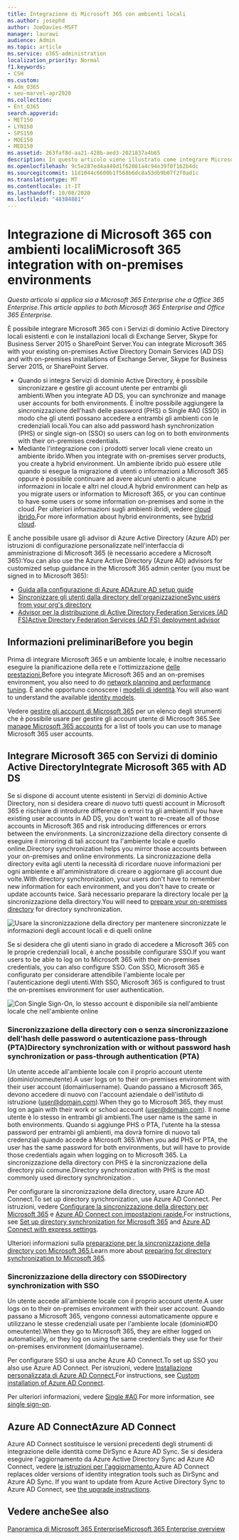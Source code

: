 ```yaml
---
title: Integrazione di Microsoft 365 con ambienti locali
ms.author: josephd
author: JoeDavies-MSFT
manager: laurawi
audience: Admin
ms.topic: article
ms.service: o365-administration
localization_priority: Normal
f1.keywords:
- CSH
ms.custom:
- Adm_O365
- seo-marvel-apr2020
ms.collection:
- Ent_O365
search.appverid:
- MET150
- LYN150
- SPS150
- MOE150
- MED150
ms.assetid: 263faf8d-aa21-428b-aed3-2021837a4b65
description: In questo articolo viene illustrato come integrare Microsoft 365 con i servizi directory e gli ambienti locali esistenti.
ms.openlocfilehash: 9c5e287ed4a440d1f62081a4c94e39f0f162b4dc
ms.sourcegitcommit: 11d1044c6600b1f568b6dc8a53db9b07f2f0ad1c
ms.translationtype: MT
ms.contentlocale: it-IT
ms.lasthandoff: 10/08/2020
ms.locfileid: "48384881"
---
```

# <a name="microsoft-365-integration-with-on-premises-environments"></a><span data-ttu-id="d39ff-103">Integrazione di Microsoft 365 con ambienti locali</span><span class="sxs-lookup"><span data-stu-id="d39ff-103">Microsoft 365 integration with on-premises environments</span></span>

<span data-ttu-id="d39ff-104">*Questo articolo si applica sia a Microsoft 365 Enterprise che a Office 365 Enterprise*.</span><span class="sxs-lookup"><span data-stu-id="d39ff-104">*This article applies to both Microsoft 365 Enterprise and Office 365 Enterprise.*</span></span>

<span data-ttu-id="d39ff-105">È possibile integrare Microsoft 365 con i Servizi di dominio Active Directory locali esistenti e con le installazioni locali di Exchange Server, Skype for Business Server 2015 o SharePoint Server.</span><span class="sxs-lookup"><span data-stu-id="d39ff-105">You can integrate Microsoft 365 with your existing on-premises Active Directory Domain Services (AD DS) and with on-premises installations of Exchange Server, Skype for Business Server 2015, or SharePoint Server.</span></span>
  
 - <span data-ttu-id="d39ff-106">Quando si integra Servizi di dominio Active Directory, è possibile sincronizzare e gestire gli account utente per entrambi gli ambienti.</span><span class="sxs-lookup"><span data-stu-id="d39ff-106">When you integrate AD DS, you can synchronize and manage user accounts for both environments.</span></span> <span data-ttu-id="d39ff-107">È inoltre possibile aggiungere la sincronizzazione dell'hash delle password (PHS) o Single #A0 (SSO) in modo che gli utenti possano accedere a entrambi gli ambienti con le credenziali locali.</span><span class="sxs-lookup"><span data-stu-id="d39ff-107">You can also add password hash synchronization (PHS) or single sign-on (SSO) so users can log on to both environments with their on-premises credentials.</span></span>
 - <span data-ttu-id="d39ff-108">Mediante l'integrazione con i prodotti server locali viene creato un ambiente ibrido.</span><span class="sxs-lookup"><span data-stu-id="d39ff-108">When you integrate with on-premises server products, you create a hybrid environment.</span></span> <span data-ttu-id="d39ff-109">Un ambiente ibrido può essere utile quando si esegue la migrazione di utenti o informazioni a Microsoft 365 oppure è possibile continuare ad avere alcuni utenti o alcune informazioni in locale e altri nel cloud.</span><span class="sxs-lookup"><span data-stu-id="d39ff-109">A hybrid environment can help as you migrate users or information to Microsoft 365, or you can continue to have some users or some information on-premises and some in the cloud.</span></span> <span data-ttu-id="d39ff-110">Per ulteriori informazioni sugli ambienti ibridi, vedere [cloud ibrido.](../solutions/cloud-architecture-models.md#hybrid)</span><span class="sxs-lookup"><span data-stu-id="d39ff-110">For more information about hybrid environments, see [hybrid cloud](../solutions/cloud-architecture-models.md#hybrid).</span></span>

<span data-ttu-id="d39ff-111">È anche possibile usare gli advisor di Azure Active Directory (Azure AD) per istruzioni di configurazione personalizzate nell'interfaccia di amministrazione di Microsoft 365 (è necessario accedere a Microsoft 365):</span><span class="sxs-lookup"><span data-stu-id="d39ff-111">You can also use the Azure Active Directory (Azure AD) advisors for customized setup guidance in the Microsoft 365 admin center (you must be signed in to Microsoft 365):</span></span>

- [<span data-ttu-id="d39ff-112">Guida alla configurazione di Azure AD</span><span class="sxs-lookup"><span data-stu-id="d39ff-112">Azure AD setup guide</span></span>](https://aka.ms/aadpguidance)
- [<span data-ttu-id="d39ff-113">Sincronizzare gli utenti dalla directory dell'organizzazione</span><span class="sxs-lookup"><span data-stu-id="d39ff-113">Sync users from your org's directory</span></span>](https://aka.ms/aadconnectpwsync)
- [<span data-ttu-id="d39ff-114">Advisor per la distribuzione di Active Directory Federation Services (AD FS)</span><span class="sxs-lookup"><span data-stu-id="d39ff-114">Active Directory Federation Services (AD FS) deployment advisor</span></span>](https://aka.ms/adfsguidance)
   
## <a name="before-you-begin"></a><span data-ttu-id="d39ff-115">Informazioni preliminari</span><span class="sxs-lookup"><span data-stu-id="d39ff-115">Before you begin</span></span>

<span data-ttu-id="d39ff-116">Prima di integrare Microsoft 365 e un ambiente locale, è inoltre necessario eseguire la pianificazione della rete e l'ottimizzazione [delle prestazioni.](network-planning-and-performance.md)</span><span class="sxs-lookup"><span data-stu-id="d39ff-116">Before you integrate Microsoft 365 and an on-premises environment, you also need to do [network planning and performance tuning](network-planning-and-performance.md).</span></span> <span data-ttu-id="d39ff-117">È anche opportuno conoscere i [modelli di identità](about-microsoft-365-identity.md).</span><span class="sxs-lookup"><span data-stu-id="d39ff-117">You will also want to understand the available [identity models](about-microsoft-365-identity.md).</span></span> 

<span data-ttu-id="d39ff-118">Vedere [gestire gli account di Microsoft 365](manage-microsoft-365-accounts.md) per un elenco degli strumenti che è possibile usare per gestire gli account utente di Microsoft 365.</span><span class="sxs-lookup"><span data-stu-id="d39ff-118">See [manage Microsoft 365 accounts](manage-microsoft-365-accounts.md) for a list of tools you can use to manage Microsoft 365 user accounts.</span></span> 
  
## <a name="integrate-microsoft-365-with-ad-ds"></a><span data-ttu-id="d39ff-119">Integrare Microsoft 365 con Servizi di dominio Active Directory</span><span class="sxs-lookup"><span data-stu-id="d39ff-119">Integrate Microsoft 365 with AD DS</span></span>

<span data-ttu-id="d39ff-120">Se si dispone di account utente esistenti in Servizi di dominio Active Directory, non si desidera creare di nuovo tutti questi account in Microsoft 365 e rischiare di introdurre differenze o errori tra gli ambienti.</span><span class="sxs-lookup"><span data-stu-id="d39ff-120">If you have existing user accounts in AD DS, you don't want to re-create all of those accounts in Microsoft 365 and risk introducing differences or errors between the environments.</span></span> <span data-ttu-id="d39ff-121">La sincronizzazione della directory consente di eseguire il mirroring di tali account tra l'ambiente locale e quello online.</span><span class="sxs-lookup"><span data-stu-id="d39ff-121">Directory synchronization helps you mirror those accounts between your on-premises and online environments.</span></span> <span data-ttu-id="d39ff-122">La sincronizzazione della directory evita agli utenti la necessità di ricordare nuove informazioni per ogni ambiente e all'amministratore di creare o aggiornare gli account due volte.</span><span class="sxs-lookup"><span data-stu-id="d39ff-122">With directory synchronization, your users don't have to remember new information for each environment, and you don't have to create or update accounts twice.</span></span> <span data-ttu-id="d39ff-123">Sarà necessario preparare la directory locale per [la](prepare-for-directory-synchronization.md) sincronizzazione della directory.</span><span class="sxs-lookup"><span data-stu-id="d39ff-123">You will need to [prepare your on-premises directory](prepare-for-directory-synchronization.md) for directory synchronization.</span></span>
  
![Usare la sincronizzazione della directory per mantenere sincronizzate le informazioni degli account locali e di quelli online](../media/microsoft-365-integration/directory-synchronization.png)
  
<span data-ttu-id="d39ff-125">Se si desidera che gli utenti siano in grado di accedere a Microsoft 365 con le proprie credenziali locali, è anche possibile configurare SSO.</span><span class="sxs-lookup"><span data-stu-id="d39ff-125">If you want users to be able to log on to Microsoft 365 with their on-premises credentials, you can also configure SSO.</span></span> <span data-ttu-id="d39ff-126">Con SSO, Microsoft 365 è configurato per considerare attendibile l'ambiente locale per l'autenticazione degli utenti.</span><span class="sxs-lookup"><span data-stu-id="d39ff-126">With SSO, Microsoft 365 is configured to trust the on-premises environment for user authentication.</span></span>
  
![Con Single Sign-On, lo stesso account è disponibile sia nell'ambiente locale che nell'ambiente online](../media/microsoft-365-integration/single-sign-on.png)

### <a name="directory-synchronization-with-or-without-password-hash-synchronization-or-pass-through-authentication-pta"></a><span data-ttu-id="d39ff-128">Sincronizzazione della directory con o senza sincronizzazione dell'hash delle password o autenticazione pass-through (PTA)</span><span class="sxs-lookup"><span data-stu-id="d39ff-128">Directory synchronization with or without password hash synchronization or pass-through authentication (PTA)</span></span>

<span data-ttu-id="d39ff-129">Un utente accede all'ambiente locale con il proprio account utente (dominio\nomeutente).</span><span class="sxs-lookup"><span data-stu-id="d39ff-129">A user logs on to their on-premises environment with their user account (domain\username).</span></span> <span data-ttu-id="d39ff-130">Quando passano a Microsoft 365, devono accedere di nuovo con l'account aziendale o dell'istituto di istruzione (user@domain.com).</span><span class="sxs-lookup"><span data-stu-id="d39ff-130">When they go to Microsoft 365, they must log on again with their work or school account (user@domain.com).</span></span> <span data-ttu-id="d39ff-131">Il nome utente è lo stesso in entrambi gli ambienti.</span><span class="sxs-lookup"><span data-stu-id="d39ff-131">The user name is the same in both environments.</span></span> <span data-ttu-id="d39ff-132">Quando si aggiunge PHS o PTA, l'utente ha la stessa password per entrambi gli ambienti, ma dovrà fornire di nuovo tali credenziali quando accede a Microsoft 365.</span><span class="sxs-lookup"><span data-stu-id="d39ff-132">When you add PHS or PTA, the user has the same password for both environments, but will have to provide those credentials again when logging on to Microsoft 365.</span></span> <span data-ttu-id="d39ff-133">La sincronizzazione della directory con PHS è la sincronizzazione della directory più comune.</span><span class="sxs-lookup"><span data-stu-id="d39ff-133">Directory synchronization with PHS is the most commonly used directory synchronization .</span></span>

<span data-ttu-id="d39ff-134">Per configurare la sincronizzazione della directory, usare Azure AD Connect.</span><span class="sxs-lookup"><span data-stu-id="d39ff-134">To set up directory synchronization, use Azure AD Connect.</span></span> <span data-ttu-id="d39ff-135">Per istruzioni, vedere [Configurare la sincronizzazione della directory per Microsoft 365](set-up-directory-synchronization.md) e [Azure AD Connect con impostazioni rapide.](https://go.microsoft.com/fwlink/p/?LinkId=698537)</span><span class="sxs-lookup"><span data-stu-id="d39ff-135">For instructions, see [Set up directory synchronization for Microsoft 365](set-up-directory-synchronization.md) and [Azure AD Connect with express settings](https://go.microsoft.com/fwlink/p/?LinkId=698537).</span></span>

<span data-ttu-id="d39ff-136">Ulteriori informazioni sulla [preparazione per la sincronizzazione della directory con Microsoft 365.](prepare-for-directory-synchronization.md)</span><span class="sxs-lookup"><span data-stu-id="d39ff-136">Learn more about [preparing for directory synchronization to Microsoft 365](prepare-for-directory-synchronization.md).</span></span>

### <a name="directory-synchronization-with-sso"></a><span data-ttu-id="d39ff-137">Sincronizzazione della directory con SSO</span><span class="sxs-lookup"><span data-stu-id="d39ff-137">Directory synchronization with SSO</span></span>

<span data-ttu-id="d39ff-138">Un utente accede all'ambiente locale con il proprio account utente.</span><span class="sxs-lookup"><span data-stu-id="d39ff-138">A user logs on to their on-premises environment with their user account.</span></span> <span data-ttu-id="d39ff-139">Quando passano a Microsoft 365, vengono connessi automaticamente oppure e utilizzano le stesse credenziali usate per l'ambiente locale (dominio#D0 omeutente).</span><span class="sxs-lookup"><span data-stu-id="d39ff-139">When they go to Microsoft 365, they are either logged on automatically, or they log on using the same credentials they use for their on-premises environment (domain\username).</span></span>

<span data-ttu-id="d39ff-140">Per configurare SSO si usa anche Azure AD Connect.</span><span class="sxs-lookup"><span data-stu-id="d39ff-140">To set up SSO you also use Azure AD Connect.</span></span> <span data-ttu-id="d39ff-141">Per istruzioni, vedere [Installazione personalizzata di Azure AD Connect.](https://go.microsoft.com/fwlink/p/?LinkID=698430)</span><span class="sxs-lookup"><span data-stu-id="d39ff-141">For instructions, see [Custom installation of Azure AD Connect](https://go.microsoft.com/fwlink/p/?LinkID=698430).</span></span>

<span data-ttu-id="d39ff-142">Per ulteriori informazioni, vedere [Single #A0](https://go.microsoft.com/fwlink/p/?LinkId=698604).</span><span class="sxs-lookup"><span data-stu-id="d39ff-142">For more information, see [single sign-on](https://go.microsoft.com/fwlink/p/?LinkId=698604).</span></span>

## <a name="azure-ad-connect"></a><span data-ttu-id="d39ff-143">Azure AD Connect</span><span class="sxs-lookup"><span data-stu-id="d39ff-143">Azure AD Connect</span></span>

<span data-ttu-id="d39ff-144">Azure AD Connect sostituisce le versioni precedenti degli strumenti di integrazione delle identità come DirSync e Azure AD Sync. Se si desidera eseguire l'aggiornamento da Azure Active Directory Sync ad Azure AD Connect, vedere [le istruzioni per l'aggiornamento.](https://go.microsoft.com/fwlink/p/?LinkId=733240)</span><span class="sxs-lookup"><span data-stu-id="d39ff-144">Azure AD Connect replaces older versions of identity integration tools such as DirSync and Azure AD Sync. If you want to update from Azure Active Directory Sync to Azure AD Connect, see [the upgrade instructions](https://go.microsoft.com/fwlink/p/?LinkId=733240).</span></span> 

## <a name="see-also"></a><span data-ttu-id="d39ff-145">Vedere anche</span><span class="sxs-lookup"><span data-stu-id="d39ff-145">See also</span></span>

[<span data-ttu-id="d39ff-146">Panoramica di Microsoft 365 Enterprise</span><span class="sxs-lookup"><span data-stu-id="d39ff-146">Microsoft 365 Enterprise overview</span></span>](microsoft-365-overview.md)
